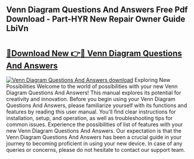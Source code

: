 ## Venn Diagram Questions And Answers Free Pdf Download - Part-HYR New Repair Owner Guide LbiVn

# <h2><a href="http://dfi8n4f.blite.top/?on=Venn+Diagram+Questions+And+Answers">🔗Download New 👉🔴 Venn Diagram Questions And Answers</a></h2>

[![Venn Diagram Questions And Answers download](https://i.imgur.com/lujVjoI.png)](http://dfi8n4f.blite.top/?on=Venn+Diagram+Questions+And+Answers)
Exploring New Possibilities Welcome to the world of possibilities with your new Venn Diagram Questions And Answers! This manual explores its potential for creativity and innovation. Before you begin using your Venn Diagram Questions And Answers, please familiarize yourself with its functions and features by reading this user manual. You'll find clear instructions for installation, setup, and operation, as well as troubleshooting tips for common issues. Experience the possibilities of list of features with your new Venn Diagram Questions And Answers. Our expectation is that the Venn Diagram Questions And Answers has been a crucial guide in your journey to becoming proficient in using your new device. In case of any queries or concerns, please do not hesitate to contact our support team.
